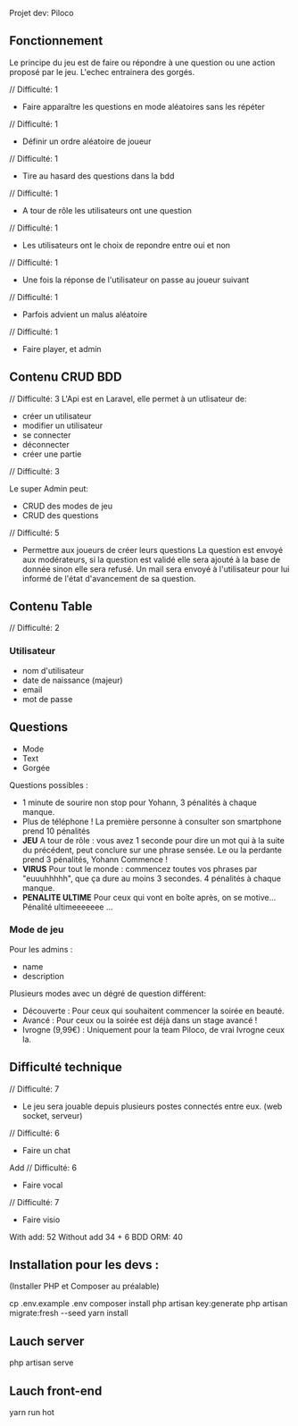 Projet dev: Piloco

## Fonctionnement

Le principe du jeu est de faire ou répondre à une question ou une action proposé par le jeu. L'echec entrainera des gorgés.

// Difficulté: 1
- Faire apparaître les questions en mode aléatoires sans les répéter

// Difficulté: 1
- Définir un ordre aléatoire de joueur

// Difficulté: 1
- Tire au hasard des questions dans la bdd

// Difficulté: 1
- A tour de rôle les utilisateurs ont une question

// Difficulté: 1
- Les utilisateurs ont le choix de repondre entre oui et non

// Difficulté: 1
- Une fois la réponse de l'utilisateur on passe au joueur suivant

// Difficulté: 1
- Parfois advient un malus aléatoire

// Difficulté: 1
- Faire player, et admin

## Contenu CRUD BDD

// Difficulté: 3
L'Api est en Laravel, elle permet à un utlisateur de:

- créer un utilisateur
- modifier un utilisateur
- se connecter 
- déconnecter
- créer une partie

// Difficulté: 3

Le super Admin peut:

- CRUD des modes de jeu
- CRUD des questions

// Difficulté: 5
- Permettre aux joueurs de créer leurs questions
La question est envoyé aux modérateurs, si la question est validé elle sera ajouté à la base de donnée sinon elle sera refusé.
Un mail sera envoyé à l'utilisateur pour lui informé de l'état d'avancement de sa question.


## Contenu Table

// Difficulté: 2

### Utilisateur

- nom d'utilisateur
- date de naissance (majeur)
- email
- mot de passe

## Questions
- Mode
- Text
- Gorgée

Questions possibles :

- 1 minute de sourire non stop pour Yohann, 3 pénalités à chaque manque.
- Plus de téléphone ! La première personne à consulter son smartphone prend 10 pénalités
- **JEU** A tour de rôle : vous avez 1 seconde pour dire un mot qui à la suite du précédent, peut conclure sur une phrase sensée. Le ou la perdante prend 3 pénalités, Yohann Commence !
- **VIRUS** Pour tout le monde : commencez toutes vos phrases par "euuuhhhhh", que ça dure au moins 3 secondes. 4 pénalités à chaque manque.
- **PENALITE ULTIME** Pour ceux qui vont en boîte après, on se motive... Pénalité ultimeeeeeee ...

### Mode de jeu
Pour les admins :
- name
- description

Plusieurs modes avec un dégré de question différent:
- Découverte : Pour ceux qui souhaitent commencer la soirée en beauté.
- Avancé : Pour ceux ou la soirée est déjà dans un stage avancé !
- Ivrogne (9,99€) : Uniquement pour la team Piloco, de vrai Ivrogne ceux la.

## Difficulté technique

// Difficulté: 7
- Le jeu sera jouable depuis plusieurs postes connectés entre eux. (web socket, serveur)

// Difficulté: 6
- Faire un chat

Add
// Difficulté: 6
- Faire vocal

// Difficulté: 7
- Faire visio

With add: 52
Without add 34 + 6 BDD ORM: 40


## Installation pour les devs :
(Installer PHP et Composer au préalable)

cp .env.example .env
composer install
php artisan key:generate
php artisan migrate:fresh --seed
yarn install

## Lauch server
php artisan serve

## Lauch front-end
yarn run hot
